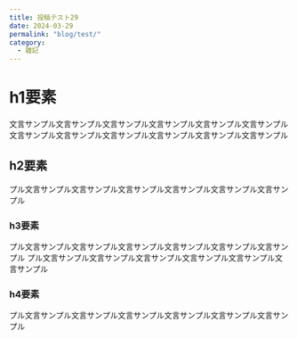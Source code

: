 ```yaml
---
title: 投稿テスト29
date: 2024-03-29
permalink: "blog/test/"
category:
  - 雑記
---
```


# h1要素
文言サンプル文言サンプル文言サンプル文言サンプル文言サンプル文言サンプル文言サンプル文言サンプル文言サンプル文言サンプル文言サンプル文言サンプル

## h2要素
プル文言サンプル文言サンプル文言サンプル文言サンプル文言サンプル文言サンプル

### h3要素
プル文言サンプル文言サンプル文言サンプル文言サンプル文言サンプル文言サンプル
プル文言サンプル文言サンプル文言サンプル文言サンプル文言サンプル文言サンプル

### h4要素
プル文言サンプル文言サンプル文言サンプル文言サンプル文言サンプル文言サンプル

